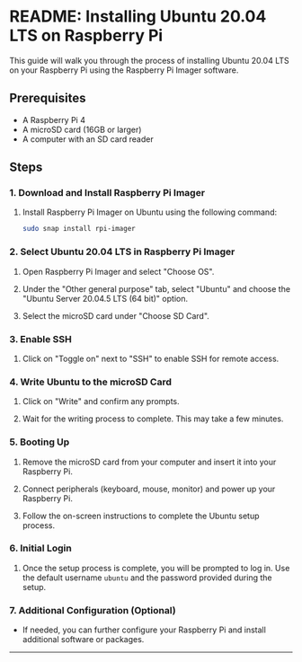# README: Installing Ubuntu 20.04 LTS on Raspberry Pi

This guide will walk you through the process of installing Ubuntu 20.04 LTS on your Raspberry Pi using the Raspberry Pi Imager software.

## Prerequisites

- A Raspberry Pi 4
- A microSD card (16GB or larger)
- A computer with an SD card reader

## Steps

### 1. Download and Install Raspberry Pi Imager

1. Install Raspberry Pi Imager on Ubuntu using the following command:

    ```bash
    sudo snap install rpi-imager
    ```

### 2. Select Ubuntu 20.04 LTS in Raspberry Pi Imager

1. Open Raspberry Pi Imager and select "Choose OS".

2. Under the "Other general purpose" tab, select "Ubuntu" and choose the "Ubuntu Server 20.04.5 LTS (64 bit)" option.

3. Select the microSD card under "Choose SD Card".

### 3. Enable SSH

1. Click on "Toggle on" next to "SSH" to enable SSH for remote access.

### 4. Write Ubuntu to the microSD Card

1. Click on "Write" and confirm any prompts.

2. Wait for the writing process to complete. This may take a few minutes.

### 5. Booting Up

1. Remove the microSD card from your computer and insert it into your Raspberry Pi.

2. Connect peripherals (keyboard, mouse, monitor) and power up your Raspberry Pi.

3. Follow the on-screen instructions to complete the Ubuntu setup process.

### 6. Initial Login

1. Once the setup process is complete, you will be prompted to log in. Use the default username `ubuntu` and the password provided during the setup.

### 7. Additional Configuration (Optional)

- If needed, you can further configure your Raspberry Pi and install additional software or packages.

---

